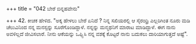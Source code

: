 +++
title = "042 ಬೇರೆ ಬಿನ್ನಹವೇನು"

+++
42. ಕೀಚಕ ಹೇಳಿದ. "ಅಕ್ಕ ಹೇಳಲು ಬೇರೆ ಏನಿದೆ ? ನಿನ್ನ ಸಖಿಯರಲ್ಲಿ ಆ ಸೈರಂಧ್ರಿ ಎಲ್ಲರಿಗಿಂತ ನೂರು ಮಡಿ ಚೆಲುವಿನಿಂದ ನನ್ನ ಮನಸ್ಸನ್ನು ಸೂರೆಗೊಂಡಿದ್ದಾಳೆ. ನನ್ನನ್ನು ಮನ್ಮಥನಿಗೆ ಮಾರಾಟ ಮಾಡಿದ್ದಾಳೆ. ಈಗ ನಾನು ಅವಳಿಲ್ಲದೆ ಜೀವಿಸಲಾರೆ. ನೀನು ಆಕೆಯನ್ನು ಒಪ್ಪ್ಪಿಸಿ ನನ್ನ ವಶಕ್ಕೆ ಕೊಟ್ಟರೆ ನಾನು ಬದುಕಲು ದಾರಿಯಾಗುತ್ತದೆ ಅಷ್ಟೆ".
